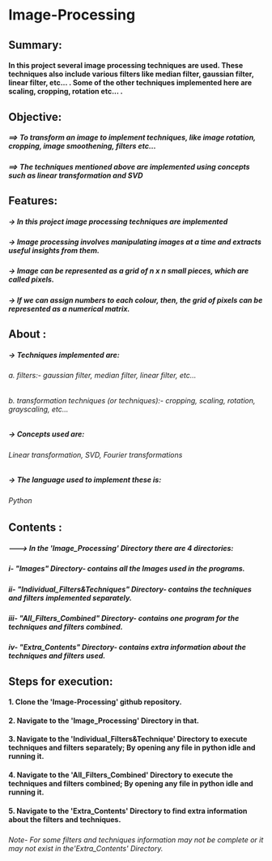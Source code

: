 # Image-Processing
###
###
###

## Summary:
#### In this project several image processing techniques are used. These techniques also include various filters like median filter, gaussian filter, linear filter, etc... . Some of the other techniques implemented here are scaling, cropping, rotation etc... .
###
###

## Objective:
##### ==> To transform an image to implement techniques, like image rotation, cropping, image smoothening, filters etc…
##### ==> The techniques mentioned above are implemented using concepts such as linear transformation and SVD
###
###

## Features:

  ##### -> In this project image processing techniques are implemented
  ##### -> Image processing involves manipulating images at a time and extracts useful insights from them.
  ##### -> Image can be represented as a grid of n x n small pieces, which are called pixels. 
  ##### -> If we can assign numbers to each colour, then, the grid of pixels can be represented as a numerical matrix.
 ###
###
  
## About :

  ##### -> Techniques implemented are:
  ###### *a. filters:- gaussian filter, median filter, linear filter, etc...*
  ###### *b. transformation techniques (or techniques):- cropping, scaling, rotation, grayscaling, etc...*
  ###
  ##### -> Concepts used are:  
  ###### *Linear transformation, SVD, Fourier transformations*
  ###
  ##### -> The language used to implement these is:
  ###### *Python*
  ###
  
  
###
###
  
## Contents :

##### ---> In the 'Image_Processing' Directory there are 4 directories:
#####   i- "Images" Directory- contains all the Images used in the programs.
#####   ii- "Individual_Filters&Techniques" Directory- contains the techniques and filters implemented separately.
#####   iii- "All_Filters_Combined" Directory- contains one program for the techniques and filters combined.
#####   iv- "Extra_Contents" Directory- contains extra information about the techniques and filters used.
  
  
 ###
 ###
 
## Steps for execution:

  #### 1. Clone the 'Image-Processing' github repository.
  #### 2. Navigate to the 'Image_Processing' Directory in that.
  #### 3. Navigate to the 'Individual_Filters&Technique' Directory to execute techniques and filters separately; By opening any file in python idle and running it.
  #### 4. Navigate to the 'All_Filters_Combined' Directory to execute the techniques and filters combined; By opening any file in python idle and running it.
  #### 5. Navigate to the 'Extra_Contents' Directory to find extra information about the filters and techniques.
  ###
  ###### Note- For some filters and techniques information may not be complete or it may not exist in the'Extra_Contents' Directory.
  ###
  ###
  
  #
